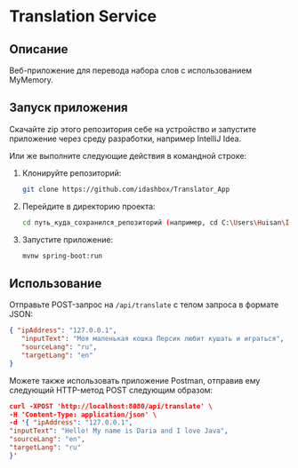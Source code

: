 # Translation Service

## Описание

Веб-приложение для перевода набора слов с использованием MyMemory.

## Запуск приложения
Скачайте zip этого репозитория себе на устройство и запустите приложение через среду разработки, например IntelliJ Idea.

Или же выполните следующие действия в командной строке:
1. Клонируйте репозиторий:
    ```bash
    git clone https://github.com/idashbox/Translator_App
    ```

2. Перейдите в директорию проекта:
    ```bash
    cd путь_куда_сохранился_репозиторий (например, cd C:\Users\Huisan\IdeaProjects\Translator_App)
    ```

3. Запустите приложение:
    ```bash
    mvnw spring-boot:run
    ```
    
## Использование

Отправьте POST-запрос на `/api/translate` с телом запроса в формате JSON:

```json
{ "ipAddress": "127.0.0.1",
   "inputText": "Моя маленькая кошка Персик любит кушать и играться",
   "sourceLang": "ru",
   "targetLang": "en"
}
```
Можете также использовать приложение Postman, отправив ему следующий HTTP-метод POST следующим образом:
```json
curl -XPOST 'http://localhost:8080/api/translate' \
-H 'Content-Type: application/json' \
-d '{ "ipAddress": "127.0.0.1",
"inputText": "Hello! My name is Daria and I love Java",
"sourceLang": "en",
"targetLang": "ru"
}'
```
